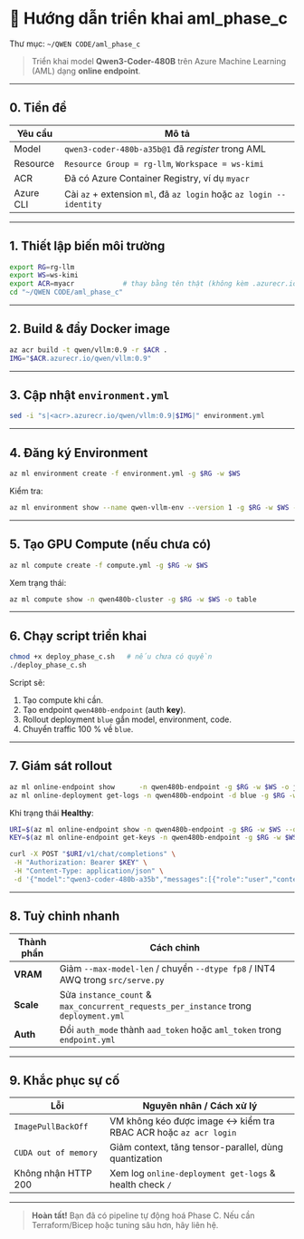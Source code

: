 # 🚀 Hướng dẫn triển khai **aml_phase_c**

Thư mục: `~/QWEN CODE/aml_phase_c`

> Triển khai model **Qwen3-Coder-480B** trên Azure Machine Learning (AML) dạng **online endpoint**.

---

## 0. Tiền đề

| Yêu cầu | Mô tả |
|---------|-------|
| Model | `qwen3-coder-480b-a35b@1` đã *register* trong AML |
| Resource | `Resource Group = rg-llm`, `Workspace = ws-kimi` |
| ACR | Đã có Azure Container Registry, ví dụ `myacr` |
| Azure CLI | Cài `az` + extension `ml`, đã `az login` hoặc `az login --identity` |

---

## 1. Thiết lập biến môi trường
```bash
export RG=rg-llm
export WS=ws-kimi
export ACR=myacr            # thay bằng tên thật (không kèm .azurecr.io)
cd "~/QWEN CODE/aml_phase_c"
```

---

## 2. Build & đẩy Docker image
```bash
az acr build -t qwen/vllm:0.9 -r $ACR .
IMG="$ACR.azurecr.io/qwen/vllm:0.9"
```

---

## 3. Cập nhật `environment.yml`
```bash
sed -i "s|<acr>.azurecr.io/qwen/vllm:0.9|$IMG|" environment.yml
```

---

## 4. Đăng ký Environment
```bash
az ml environment create -f environment.yml -g $RG -w $WS
```

Kiểm tra:
```bash
az ml environment show --name qwen-vllm-env --version 1 -g $RG -w $WS -o table
```

---

## 5. Tạo GPU Compute (nếu chưa có)
```bash
az ml compute create -f compute.yml -g $RG -w $WS
```

Xem trạng thái:
```bash
az ml compute show -n qwen480b-cluster -g $RG -w $WS -o table
```

---

## 6. Chạy script triển khai
```bash
chmod +x deploy_phase_c.sh   # nếu chưa có quyền
./deploy_phase_c.sh
```
Script sẽ:
1. Tạo compute khi cần.
2. Tạo endpoint `qwen480b-endpoint` (auth **key**).
3. Rollout deployment `blue` gắn model, environment, code.
4. Chuyển traffic 100 % về `blue`.

---

## 7. Giám sát rollout
```bash
az ml online-endpoint show      -n qwen480b-endpoint -g $RG -w $WS -o jsonc
az ml online-deployment get-logs -n qwen480b-endpoint -d blue -g $RG -w $WS --tail
```
Khi trạng thái **Healthy**:
```bash
URI=$(az ml online-endpoint show -n qwen480b-endpoint -g $RG -w $WS --query scoring_uri -o tsv)
KEY=$(az ml online-endpoint get-keys -n qwen480b-endpoint -g $RG -w $WS --query primaryKey -o tsv)

curl -X POST "$URI/v1/chat/completions" \
 -H "Authorization: Bearer $KEY" \
 -H "Content-Type: application/json" \
 -d '{"model":"qwen3-coder-480b-a35b","messages":[{"role":"user","content":"Xin chào"}],"max_tokens":64}'
```

---

## 8. Tuỳ chỉnh nhanh
| Thành phần | Cách chỉnh |
|------------|-----------|
| **VRAM** | Giảm `--max-model-len` / chuyển `--dtype fp8` / INT4 AWQ trong `src/serve.py` |
| **Scale** | Sửa `instance_count` & `max_concurrent_requests_per_instance` trong `deployment.yml` |
| **Auth**  | Đổi `auth_mode` thành `aad_token` hoặc `aml_token` trong `endpoint.yml` |

---

## 9. Khắc phục sự cố
| Lỗi | Nguyên nhân / Cách xử lý |
|------|-------------------------|
| `ImagePullBackOff` | VM không kéo được image ↔ kiểm tra RBAC ACR hoặc `az acr login` |
| `CUDA out of memory` | Giảm context, tăng tensor-parallel, dùng quantization |
| Không nhận HTTP 200 | Xem log `online-deployment get-logs` & health check `/` |

---

> **Hoàn tất!** Bạn đã có pipeline tự động hoá Phase C. Nếu cần Terraform/Bicep hoặc tuning sâu hơn, hãy liên hệ.
